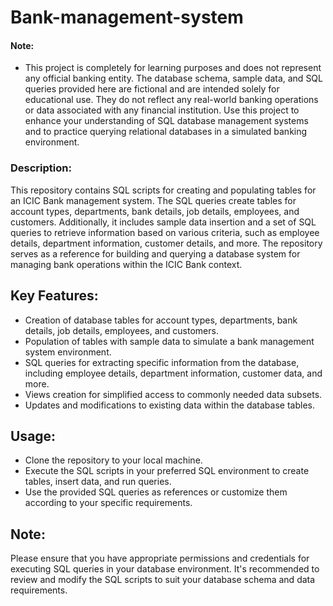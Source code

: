 # Bank-management-system

#### Note:
* This project is completely for learning purposes and does not represent any official banking entity. The database schema, sample data, and SQL queries provided here are fictional and are intended solely for educational use. They do not reflect any real-world banking operations or data associated with any financial institution. Use this project to enhance your understanding of SQL database management systems and to practice querying relational databases in a simulated banking environment.

### Description:
This repository contains SQL scripts for creating and populating tables for an ICIC Bank management system. The SQL queries create tables for account types, departments, bank details, job details, employees, and customers. Additionally, it includes sample data insertion and a set of SQL queries to retrieve information based on various criteria, such as employee details, department information, customer details, and more. The repository serves as a reference for building and querying a database system for managing bank operations within the ICIC Bank context.

## Key Features:

* Creation of database tables for account types, departments, bank details, job details, employees, and customers.
* Population of tables with sample data to simulate a bank management system environment.
* SQL queries for extracting specific information from the database, including employee details, department information, customer data, and more.
* Views creation for simplified access to commonly needed data subsets.
* Updates and modifications to existing data within the database tables.

## Usage:

* Clone the repository to your local machine.
* Execute the SQL scripts in your preferred SQL environment to create tables, insert data, and run queries.
* Use the provided SQL queries as references or customize them according to your specific requirements.

## Note:
Please ensure that you have appropriate permissions and credentials for executing SQL queries in your database environment. It's recommended to review and modify the SQL scripts to suit your database schema and data requirements.

